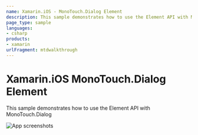 ```yaml
---
name: Xamarin.iOS - MonoTouch.Dialog Element
description: This sample demonstrates how to use the Element API with MonoTouch.Dialog
page_type: sample
languages:
- csharp
products:
- xamarin
urlFragment: mtdwalkthrough
---
```

# Xamarin.iOS MonoTouch.Dialog Element

This sample demonstrates how to use the Element API with MonoTouch.Dialog

![App screenshots](Screenshots/MTDWalkthrough.png)
